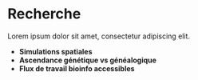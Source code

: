 <!-- src/content/fr/recherche.md -->
# Recherche
Lorem ipsum dolor sit amet, consectetur adipiscing elit.

- **Simulations spatiales**  
- **Ascendance génétique vs généalogique**  
- **Flux de travail bioinfo accessibles**

<!--
PROMPT : Développez un thème de recherche.
-->
